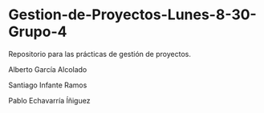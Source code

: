 # Gestion-de-Proyectos-Lunes-8-30-Grupo-4
Repositorio para las prácticas de gestión de proyectos.


Alberto García Alcolado

Santiago Infante Ramos

Pablo Echavarría Íñiguez
